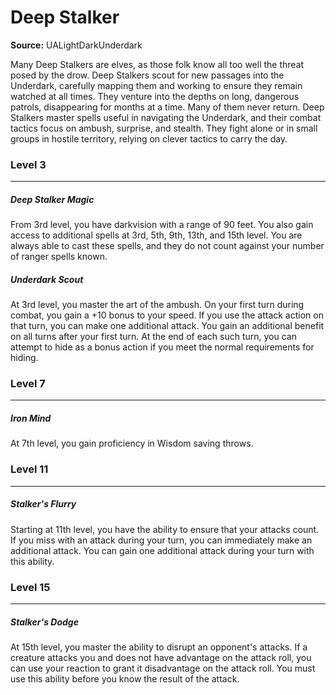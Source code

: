 # Deep Stalker

**Source:** UALightDarkUnderdark

Many Deep Stalkers are elves, as those folk know all too well the threat posed by the drow. Deep Stalkers scout for new passages into the Underdark, carefully mapping them and working to ensure they remain watched at all times. They venture into the depths on long, dangerous patrols, disappearing for months at a time. Many of them never return. Deep Stalkers master spells useful in navigating the Underdark, and their combat tactics focus on ambush, surprise, and stealth. They fight alone or in small groups in hostile territory, relying on clever tactics to carry the day.

### Level 3
---
##### **Deep Stalker Magic**
From 3rd level, you have darkvision with a range of 90 feet. You also gain access to additional spells at 3rd, 5th, 9th, 13th, and 15th level. You are always able to cast these spells, and they do not count against your number of ranger spells known.

##### **Underdark Scout**
At 3rd level, you master the art of the ambush. On your first turn during combat, you gain a +10 bonus to your speed. If you use the attack action on that turn, you can make one additional attack. You gain an additional benefit on all turns after your first turn. At the end of each such turn, you can attempt to hide as a bonus action if you meet the normal requirements for hiding.

### Level 7
---
##### **Iron Mind**
At 7th level, you gain proficiency in Wisdom saving throws.

### Level 11
---
##### **Stalker's Flurry**
Starting at 11th level, you have the ability to ensure that your attacks count. If you miss with an attack during your turn, you can immediately make an additional attack. You can gain one additional attack during your turn with this ability.

### Level 15
---
##### **Stalker's Dodge**
At 15th level, you master the ability to disrupt an opponent's attacks. If a creature attacks you and does not have advantage on the attack roll, you can use your reaction to grant it disadvantage on the attack roll. You must use this ability before you know the result of the attack.